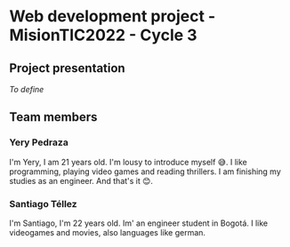 # Web development project - MisionTIC2022 - Cycle 3
## Project presentation
*To define*
## Team members
### Yery Pedraza
I'm Yery, I am 21 years old. I'm lousy to introduce myself 😅. I like programming, playing video games and reading thrillers. I am finishing my studies as an engineer. And that's it 😊.

### Santiago Téllez

I'm Santiago, I'm 22 years old. Im' an engineer student in Bogotá. I like videogames and movies, also   languages like german. 

